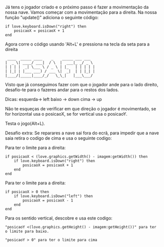 
Já tens o jogador criado e o próximo passo é fazer a movimentação da nossa nave.
Vamos começar com a movimentação para a direita.
Na nossa função "update()" adiciona o seguinte código:

    if love.keyboard.isDown("right") then
        posicaoX = posicaoX + 1
    end

Agora corre o código usando 'Alt+L' e pressiona na tecla da seta para a direita


     ____  _____ ____    _    _____ ___ ___  
    |  _ \| ____/ ___|  / \  |  ___|_ _/ _ \
    | | | |  _| \___ \ / _ \ | |_   | | | | |
    | |_| | |___ ___) / ___ \|  _|  | | |_| |
    |____/|_____|____/_/   \_\_|   |___\___/



Visto que já conseguimos fazer com que o jogador ande para o lado direito, desafio-te para o fazeres andar para o restos dos lados.

Dicas:
esquerda-> left
baixo -> down
cima -> up

Não te esqueças de verificar em que direção o jogador é movimentado, se for horizontal usa o posicaoX, se for vertical usa o posicaoY.

Testa o jogo(Alt+L).

Desafio extra:
Se reparares a nave sai fora do ecrã, para impedir que a nave saia retira o codigo de cima e usa o seguinte codigo:

Para ter o limite para a direita:

    if posicaoX < (love.graphics.getWidth() - imagem:getWidth()) then 
        if love.keyboard.isDown("right") then
            posicaoX = posicaoX + 1
        end
    end

Para ter o limite para a direita:

    if posicaoX > 0 then 
        if love.keyboard.isDown("left") then
            posicaoX = posicaoX - 1
        end
    end

Para os sentido vertical, descobre e usa este codigo:


    "posicaoY <(love.graphics.getHeight() - imagem:getHeight())" para ter o limite para baixo.

    "posicaoY > 0" para ter o limite para cima


